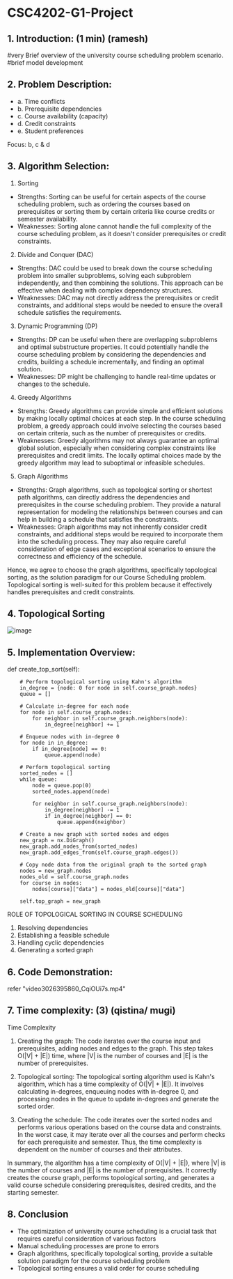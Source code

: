 # CSC4202-G1-Project


## 1. Introduction: (1 min) (ramesh)
#very Brief overview of the university course scheduling problem scenario.
#brief model development


## 2. Problem Description: 

- a. Time conflicts
- b. Prerequisite dependencies
- c. Course availability (capacity)
- d. Credit constraints 
- e. Student preferences

Focus: b, c & d

## 3. Algorithm Selection: 
  1. Sorting 
- Strengths: Sorting can be useful for certain aspects of the course scheduling problem, such as ordering the courses based on prerequisites or sorting them by certain criteria like course credits or semester availability.
- Weaknesses: Sorting alone cannot handle the full complexity of the course scheduling problem, as it doesn't consider prerequisites or credit constraints. 


 2. Divide and Conquer (DAC)
- Strengths: DAC could be used to break down the course scheduling problem into smaller subproblems, solving each subproblem independently, and then combining the solutions. This approach can be effective when dealing with complex dependency structures.
- Weaknesses: DAC may not directly address the prerequisites or credit constraints, and additional steps would be needed to ensure the overall schedule satisfies the requirements. 


 3. Dynamic Programming (DP)
- Strengths: DP can be useful when there are overlapping subproblems and optimal substructure properties. It could potentially handle the course scheduling problem by considering the dependencies and credits, building a schedule incrementally, and finding an optimal solution.
- Weaknesses: DP might be challenging to handle real-time updates or changes to the schedule.


 4. Greedy Algorithms
- Strengths: Greedy algorithms can provide simple and efficient solutions by making locally optimal choices at each step. In the course scheduling problem, a greedy approach could involve selecting the courses based on certain criteria, such as the number of prerequisites or credits.
- Weaknesses: Greedy algorithms may not always guarantee an optimal global solution, especially when considering complex constraints like prerequisites and credit limits. The locally optimal choices made by the greedy algorithm may lead to suboptimal or infeasible schedules.


 5.  Graph Algorithms
- Strengths: Graph algorithms, such as topological sorting or shortest path algorithms, can directly address the dependencies and prerequisites in the course scheduling problem. They provide a natural representation for modeling the relationships between courses and can help in building a schedule that satisfies the constraints.
- Weaknesses: Graph algorithms may not inherently consider credit constraints, and additional steps would be required to incorporate them into the scheduling process. They may also require careful consideration of edge cases and exceptional scenarios to ensure the correctness and efficiency of the schedule.

Hence, we agree to choose the graph algorithms, specifically topological sorting, as the solution paradigm for our Course Scheduling problem. Topological sorting is well-suited for this problem because it effectively handles prerequisites and credit constraints.




## 4. Topological Sorting 
![image](https://github.com/Ramesh260402/CSC4202-G1-ProjectReport/assets/86455045/7938d0dc-1f4e-407f-93c7-60114f7735bc)

## 5. Implementation Overview: 


def create_top_sort(self):

        # Perform topological sorting using Kahn's algorithm
        in_degree = {node: 0 for node in self.course_graph.nodes}
        queue = []

        # Calculate in-degree for each node
        for node in self.course_graph.nodes:
            for neighbor in self.course_graph.neighbors(node):
                in_degree[neighbor] += 1

        # Enqueue nodes with in-degree 0
        for node in in_degree:
            if in_degree[node] == 0:
                queue.append(node)

        # Perform topological sorting
        sorted_nodes = []
        while queue:
            node = queue.pop(0)
            sorted_nodes.append(node)

            for neighbor in self.course_graph.neighbors(node):
                in_degree[neighbor] -= 1
                if in_degree[neighbor] == 0:
                    queue.append(neighbor)

        # Create a new graph with sorted nodes and edges
        new_graph = nx.DiGraph()
        new_graph.add_nodes_from(sorted_nodes)
        new_graph.add_edges_from(self.course_graph.edges())

        # Copy node data from the original graph to the sorted graph
        nodes = new_graph.nodes
        nodes_old = self.course_graph.nodes
        for course in nodes:
            nodes[course]["data"] = nodes_old[course]["data"]

        self.top_graph = new_graph


ROLE OF TOPOLOGICAL SORTING IN COURSE SCHEDULING
1. Resolving dependencies
2. Establishing a feasible schedule
3. Handling cyclic dependencies
4. Generating a sorted graph


## 6. Code Demonstration: 

refer "video3026395860_CqiOUi7s.mp4"

## 7. Time complexity: (3) (qistina/ mugi)

Time Complexity

1. Creating the graph: The code iterates over the course input and prerequisites, adding nodes and edges to the graph. This step takes O(|V| + |E|) time, where |V| is the number of courses and |E| is the number of prerequisites.

2. Topological sorting: The topological sorting algorithm used is Kahn's algorithm, which has a time complexity of O(|V| + |E|). It involves calculating in-degrees, enqueuing nodes with in-degree 0, and processing nodes in the queue to update in-degrees and generate the sorted order.

3. Creating the schedule: The code iterates over the sorted nodes and performs various operations based on the course data and constraints. In the worst case, it may iterate over all the courses and perform checks for each prerequisite and semester. Thus, the time complexity is dependent on the number of courses and their attributes.

In summary, the algorithm has a time complexity of O(|V| + |E|), where |V| is the number of courses and |E| is the number of prerequisites. It correctly creates the course graph, performs topological sorting, and generates a valid course schedule considering prerequisites, desired credits, and the starting semester.

## 8. Conclusion 
- The optimization of university course scheduling is a crucial task that requires careful consideration of various factors 
- Manual scheduling processes are prone to errors 
- Graph algorithms, specifically topological sorting, provide a suitable solution paradigm for the course scheduling problem
- Topological sorting ensures a valid order for course scheduling
